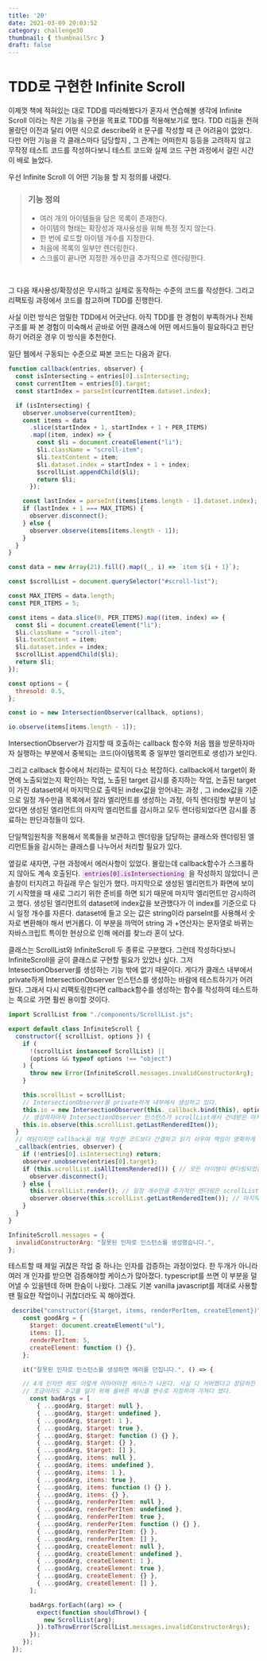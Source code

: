 ```yaml
---
title: '20'
date: 2021-03-09 20:03:52
category: challenge30
thumbnail: { thumbnailSrc }
draft: false
---
```


<h1 style="border-bottom:0">TDD로 구현한 Infinite Scroll</h1>
<p>이제껏 책에 적혀있는 대로 TDD를 따라해봤다가 혼자서 연습해볼 생각에 Infinite Scroll 이라는 작은 기능을 구현을 목표로 TDD를 적용해보기로 했다. TDD 리듬을 전혀 몰랐던 이전과 달리 어떤 식으로 describe와 it 문구를 작성할 때 큰 어려움이 없었다. 다만 어떤 기능을 각 클래스마다 담당할지 , 그 관계는 어떠한지 등등을 고려하지 않고 무작정 테스트 코드를 작성하다보니 테스트 코드와 실제 코드 구현 과정에서 걸린 시간이 배로 늘었다.</p>


<p>우선 Infinite Scroll 이 어떤 기능을 할 지 정의를 내렸다.</p> 

> ### 기능 정의
> - 여러 개의 아이템들을 담은 목록이 존재한다. 
> - 아이템의 형태는 확장성과 재사용성을 위해 특정 짓지 않는다. 
> - 한 번에 로드할 아이템 개수를 지정한다.
> - 처음에 목록의 일부만 렌더링한다. 
> - 스크롤이 끝나면 지정한 개수만큼 추가적으로 렌더링한다. 

<br/>
<p>그 다음 재사용성/확장성은 무시하고 실제로 동작하는 수준의 코드를 작성한다. 그리고 리팩토링 과정에서 코드를 참고하며 TDD를 진행한다. 
</p>

<p>사실 이런 방식은 엄밀한 TDD에서 어긋난다. 아직 TDD를 한 경험이 부족하거나 전체 구조를 짜 본 경험이 미숙해서 곧바로 어떤 클래스에 어떤 메서드들이 필요하다고 판단하기 어려운 경우 이 방식을 추천한다. </p>

<p>일단 웹에서 구동되는 수준으로 짜본 코드는 다음과 같다.</p>

```js
function callback(entries, observer) {
  const isIntersecting = entries[0].isIntersecting;
  const currentItem = entries[0].target;
  const startIndex = parseInt(currentItem.dataset.index);

  if (isIntersecting) {
    observer.unobserve(currentItem);
    const items = data
      .slice(startIndex + 1, startIndex + 1 + PER_ITEMS)
      .map((item, index) => {
        const $li = document.createElement("li");
        $li.className = "scroll-item";
        $li.textContent = item;
        $li.dataset.index = startIndex + 1 + index;
        $scrollList.appendChild($li);
        return $li;
      });

    const lastIndex = parseInt(items[items.length - 1].dataset.index);
    if (lastIndex + 1 === MAX_ITEMS) {
      observer.disconnect();
    } else {
      observer.observe(items[items.length - 1]);
    }
  }
}

const data = new Array(21).fill().map((_, i) => `item ${i + 1}`);

const $scrollList = document.querySelector("#scroll-list");

const MAX_ITEMS = data.length;
const PER_ITEMS = 5;

const items = data.slice(0, PER_ITEMS).map((item, index) => {
  const $li = document.createElement("li");
  $li.className = "scroll-item";
  $li.textContent = item;
  $li.dataset.index = index;
  $scrollList.appendChild($li);
  return $li;
});

const options = {
  thresold: 0.5,
};

const io = new IntersectionObserver(callback, options);

io.observe(items[items.length - 1]);

```

<p> IntersectionObserver가 감지할 때 호출하는 callback 함수와 처음 웹을 방문하자마자 실행하는 부분에서 중복되는 코드(아이템목록 중 일부만 엘리먼트로 생성)가 보인다.
<p> 그리고 callback 함수에서 처리하는 로직이 다소 복잡하다. callback에서 target이 화면에 노출되었는지 확인하는 작업, 노출된 target 감시를 중지하는 작업, 논출된 target이 가진 dataset에서 마지막으로 출력된 index값을 얻어내는 과정 , 그 index값을 기준으로 일정 개수만큼 목록에서 잘라 엘리먼트를 생성하는 과정, 아직 렌더링할 부분이 남았다면 생성된 엘리먼트의 마지막 엘리먼트를 감시하고 모두 렌더링되었다면 감시를 종료하는 판단과정들이 있다. 
</p> 
<p>
단일책임원칙을 적용해서 목록들을 보관하고 렌더링을 담당하는 클래스와 렌더링된 엘리먼트들을 감시하는 클래스를 나누어서 처리할 필요가 있다. 
</p>
<p> 옆길로 새자면, 구현 과정에서 에러사항이 있었다. 몰랐는데 callback함수가 스크롤하지 않아도 계속 호출된다. <code style="background-color:#ECE5F1;padding: 1px 5px;color:purple;">entries[0].isIntersectioning</code> 을 작성하지 않았더니 콘솔창이 터지려고 하길래 무슨 일인가 했다. 마지막으로 생성된 엘리먼트가 화면에 보이기 시작했을 때 새로 그리기 위한 준비를 하면 되기 때문에 마지막 엘리먼트만 감시하려고 했다. 생성된 엘리먼트의 dataset에 index값을 보관했다가 이 index를 기준으로 다시 일정 개수를 자른다. dataset에 들고 오는 값은 string이라 parseInt를 사용해서 숫자로 변환해야 해서 번거롭다. 이 부분을 까먹어 string 과 +연산자는 문자열로 바뀌는 자바스크립트 특이한 현상으로 인해 에러를 찾느라 혼이 났다. </p>

<p>클래스는 ScrollList와 InfiniteScroll 두 종류로 구분했다. 그런데 작성하다보니 InfiniteScroll을 굳이 클래스로 구현할 필요가 있었나 싶다. 그저 IntesectionObserver를 생성하는 기능 밖에 없기 때문이다. 게다가 클래스 내부에서 private하게 IntersectionObserver 인스턴스를 생성하는 바람에 테스트하기가 어려웠다. 그래서 다시 리팩토링한다면 callback함수를 생성하는 함수를 작성하여 테스트하는 쪽으로 가면 훨씬 용이할 것이다.</p>

```js
import ScrollList from "./components/ScrollList.js";

export default class InfiniteScroll {
  constructor({ scrollList, options }) {
    if (
      !(scrollList instanceof ScrollList) ||
      (options && typeof options !== "object")
    ) {
      throw new Error(InfiniteScroll.messages.invalidConstructorArg);
    }

    this.scrollList = scrollList;
    // IntersectionObserver를 private하게 내부에서 생성하고 있다. 
    this.io = new IntersectionObserver(this._callback.bind(this), options);
    // 생성하자마자 IntersectionObserver 인스턴스가 scrollList에서 건네받은 마지막 렌더링된 아이템을 감시했는지 테스트하기 어렵다.
    this.io.observe(this.scrollList.getLastRenderedItem());
  }
  // 여담이지만 callback을 처음 작성한 코드보다 간결하고 읽기 쉬우며 책임이 명확하게 리팩토링이 되었다고 자부한다.  
  _callback(entries, observer) {
    if (!entries[0].isIntersecting) return;
    observer.unobserve(entries[0].target);
    if (this.scrollList.isAllItemsRendered()) { // 모든 아이템이 렌더링되었는지는 scrollList가 검증한다.
      observer.disconnect();
    } else {
      this.scrollList.render(); // 일정 개수만큼 추가적인 렌더링은 scrollList가 담당한다. 
      observer.observe(this.scrollList.getLastRenderedItem()); // 마지막으로 그려진 아이템은 scrollList가 알고 있기 때문에 여기서 신경쓸 필요 없다. 
    }
  }
}

InfiniteScroll.messages = {
  invalidConstructorArg: "잘못된 인자로 인스턴스를 생성했습니다.",
};

```
<p>테스트할 때 제일 귀찮은 작업 중 하나는 인자를 검증하는 과정이었다. 한 두개가 아니라 여러 개 인자를 받으면 검증해야할 케이스가 많아졌다. typescript를 쓰면 이 부분을 덜어낼 수 있을텐데 하며 한숨이 나왔다. 그래도 기본 vanilla javascript를 제대로 사용할 땐 필요한 작업이니 귀찮더라도 꼭 해야겠다.</p>

```js
 describe("constructor({$target, items, renderPerItem, createElement})", () => {
    const goodArg = {
      $target: document.createElement("ul"),
      items: [],
      renderPerItem: 5,
      createElement: function () {},
    };

    it("잘못된 인자로 인스턴스를 생성하면 에러를 던집니다.", () => {

    // 4개 인자만 해도 이렇게 어마어마한 케이스가 나온다. 사실 다 커버했다고 장담하진 못하겠다.
    // 조금이라도 수고를 덜기 위해 올바른 예시를 변수로 지정하여 가져다 썼다. 
      const badArgs = [
        { ...goodArg, $target: null },
        { ...goodArg, $target: undefined },
        { ...goodArg, $target: 1 },
        { ...goodArg, $target: true },
        { ...goodArg, $target: function () {} },
        { ...goodArg, $target: {} },
        { ...goodArg, $target: [] },
        { ...goodArg, items: null },
        { ...goodArg, items: undefined },
        { ...goodArg, items: 1 },
        { ...goodArg, items: true },
        { ...goodArg, items: function () {} },
        { ...goodArg, items: {} },
        { ...goodArg, renderPerItem: null },
        { ...goodArg, renderPerItem: undefined },
        { ...goodArg, renderPerItem: true },
        { ...goodArg, renderPerItem: function () {} },
        { ...goodArg, renderPerItem: {} },
        { ...goodArg, renderPerItem: [] },
        { ...goodArg, createElement: null },
        { ...goodArg, createElement: undefined },
        { ...goodArg, createElement: 1 },
        { ...goodArg, createElement: true },
        { ...goodArg, createElement: {} },
        { ...goodArg, createElement: [] },
      ];

      badArgs.forEach((arg) => {
        expect(function shouldThrow() {
          new ScrollList(arg);
        }).toThrowError(ScrollList.messages.invalidConstructorArgs);
      });
    });
 });
```
